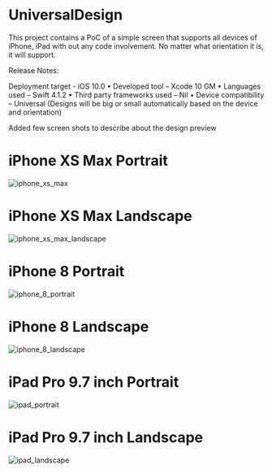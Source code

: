 # UniversalDesign
This project contains a PoC of a simple screen that supports all devices of iPhone, iPad with out any code involvement. No matter what orientation it is, it will support.

Release Notes:

Deployment target - iOS 10.0 •	Developed tool – Xcode 10 GM •	Languages used – Swift 4.1.2 • Third party frameworks used – Nil •	Device compatibility – Universal (Designs will be big or small automatically based on the device and orientation)

Added few screen shots to describe about the design preview

# iPhone XS Max Portrait

![iphone_xs_max](https://user-images.githubusercontent.com/30231975/45760966-eb879a80-bc48-11e8-8863-32822cc62a04.png)

# iPhone XS Max Landscape

![iphone_xs_max_landscape](https://user-images.githubusercontent.com/30231975/45760990-f8a48980-bc48-11e8-9ec4-2c0451e8aff3.png)

# iPhone 8 Portrait

![iphone_8_portrait](https://user-images.githubusercontent.com/30231975/45761013-0528e200-bc49-11e8-8ab3-3486a26adafa.png)

# iPhone 8 Landscape

![iphone_8_landscape](https://user-images.githubusercontent.com/30231975/45761040-1540c180-bc49-11e8-8381-06998aacf10a.png)

# iPad Pro 9.7 inch Portrait

![ipad_portrait](https://user-images.githubusercontent.com/30231975/45761068-21c51a00-bc49-11e8-9d9f-1a504809481b.png)

# iPad Pro 9.7 inch Landscape

![ipad_landscape](https://user-images.githubusercontent.com/30231975/45761088-2c7faf00-bc49-11e8-8258-8beec924599b.png)
